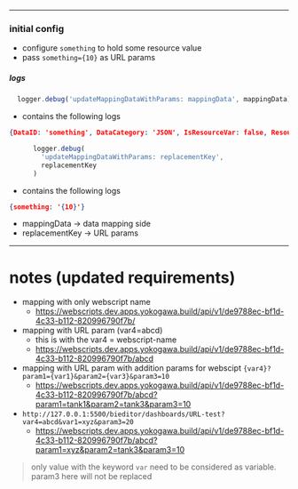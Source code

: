 
---
### initial config
- configure `something` to hold some resource value
- pass `something={10}` as URL params

##### logs
```js
  logger.debug('updateMappingDataWithParams: mappingData', mappingData)
```
- contains the following logs
```json
{DataID: 'something', DataCategory: 'JSON', IsResourceVar: false, Resource: '460e4719-add3-4054-9e2e-c98ecce53dde', IsResourceType: false, …}
```

```js
      logger.debug(
        'updateMappingDataWithParams: replacementKey',
        replacementKey
      )
```
- contains the following logs
```json
{something: '{10}'}
```

- mappingData -> data mapping side
- replacementKey -> URL params

---
# notes (updated requirements)
- mapping with only webscript name
	- https://webscripts.dev.apps.yokogawa.build/api/v1/de9788ec-bf1d-4c33-b112-820996790f7b/<webscript-name>
- mapping with URL param (var4=abcd)
	- this is with the var4 = webscript-name
	- https://webscripts.dev.apps.yokogawa.build/api/v1/de9788ec-bf1d-4c33-b112-820996790f7b/abcd
- mapping with URL param with addition params for webscipt
`{var4}?param1={var1}&param2={var3}&param3=10`
	- https://webscripts.dev.apps.yokogawa.build/api/v1/de9788ec-bf1d-4c33-b112-820996790f7b/abcd?param1=tank1&param2=tank3&param3=10
- `http://127.0.0.1:5500/bieditor/dashboards/URL-test?var4=abcd&var1=xyz&param3=20`
	- https://webscripts.dev.apps.yokogawa.build/api/v1/de9788ec-bf1d-4c33-b112-820996790f7b/abcd?param1=xyz&param2=tank3&param3=10
> only value with the keyword `var` need to be considered as variable. param3 here will not be replaced